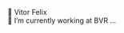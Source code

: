  👋 Vitor Felix <br>
 💼 I’m currently working at BVR ...

<!---
vfelix03/vfelix03 is a ✨ special ✨ repository because its `README.md` (this file) appears on your GitHub profile.
You can click the Preview link to take a look at your changes.
--->
